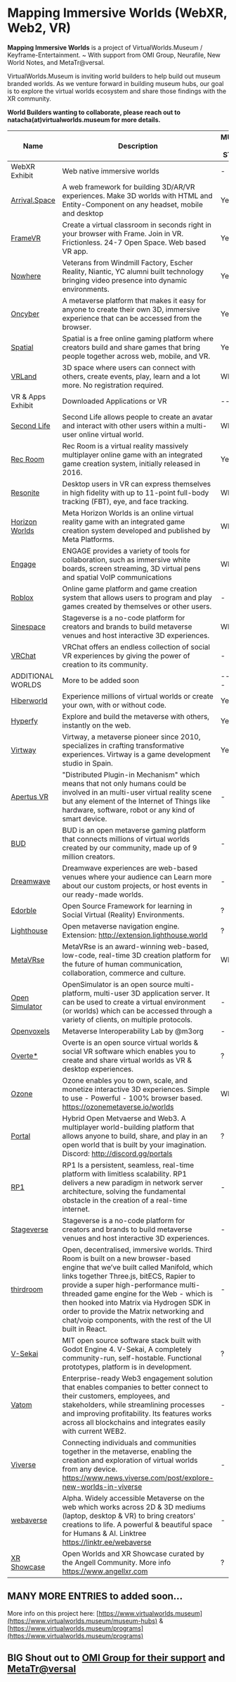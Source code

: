 # Mapping Immersive Worlds (WebXR, Web2, VR)

**Mapping Immersive Worlds** is a project of VirtualWorlds.Museum / Keyframe-Entertainment. 
~ With support from OMI Group, Neurafile, New World Notes, and MetaTr@versal.

VirtualWorlds.Museum is inviting world builders to help build out museum branded worlds. As we venture forward in building museum hubs, our goal is to explore the virtual worlds ecosystem and share those findings with the XR community. 

**World Builders wanting to collaborate, please reach out to natacha(at)virtualworlds.museum for more details.**

| Name | Description | MUSEUM HUB STATUS | Museum World Builder |
| ---- | ----------- | ----------------- | -------------------- |
| WebXR Exhibit | Web native immersive worlds | - | - |
| [Arrival.Space](https://arrival.space) | A web framework for building 3D/AR/VR experiences. Make 3D worlds with HTML and Entity-Component on any headset, mobile and desktop | Yes | SEHU |
| [FrameVR](https://learn.framevr.io) | Create a virtual classroom in seconds right in your browser with Frame. Join in VR. Frictionless. 24-7 Open Space. Web based VR app. | Yes | Keyframe |
| [Nowhere](https://www.nowhere.io/) | Veterans from Windmill Factory, Escher Reality, Niantic, YC alumni built technology bringing video presence into dynamic environments. | Yes | Keyframe |
| [Oncyber](https://www.oncyber.com/) | A metaverse platform that makes it easy for anyone to create their own 3D, immersive experience that can be accessed from the browser. | Yes | Keyframe |
| [Spatial](https://www.spatial.io) | Spatial is a free online gaming platform where creators build and share games that bring people together across web, mobile, and VR. | Yes | Keyframe |
| [VRLand](https://www.vrland.io) | 3D space where users can connect with others, create events, play, learn and a lot more. No registration required. | WIP | Keyframe |
| VR & Apps Exhibit | Downloaded Applications or VR | -- | -- |
| [Second Life](https://secondlife.com) | Second Life allows people to create an avatar and interact with other users within a multi-user online virtual world. | WIP | [Apply](https://forms.gle/ZLqDRRHxEC4aZwKD7) |
| [Rec Room](https://recroom.com) | Rec Room is a virtual reality massively multiplayer online game with an integrated game creation system, initially released in 2016. | Yes | SEHU & Paige |
| [Resonite](https://resonite.com) | Desktop users in VR can express themselves in high fidelity with up to 11-point full-body tracking (FBT), eye, and face tracking. | WIP | [Apply](https://forms.gle/ZLqDRRHxEC4aZwKD7) |
| [Horizon Worlds](https://www.horizon.meta.com) | Meta Horizon Worlds is an online virtual reality game with an integrated game creation system developed and published by Meta Platforms. | WIP | [Apply](https://forms.gle/ZLqDRRHxEC4aZwKD7) |
| [Engage](https://www.engagevr.io) | ENGAGE provides a variety of tools for collaboration, such as immersive white boards, screen streaming, 3D virtual pens and spatial VoIP communications | WIP | [Apply](https://forms.gle/ZLqDRRHxEC4aZwKD7) |
| [Roblox](https://roblox.com) | Online game platform and game creation system that allows users to program and play games created by themselves or other users. | - | [Apply](https://forms.gle/ZLqDRRHxEC4aZwKD7) |
| [Sinespace](https://sine.space) | Stageverse is a no-code platform for creators and brands to build metaverse venues and host interactive 3D experiences. | WIP | [Apply](https://forms.gle/ZLqDRRHxEC4aZwKD7) |
| [VRChat](https://hello.vrchat.com) | VRChat offers an endless collection of social VR experiences by giving the power of creation to its community. | - | [Apply](https://forms.gle/ZLqDRRHxEC4aZwKD7) |
| ADDITIONAL WORLDS | More to be added soon | -------- | -----------|
| [Hiberworld](https://hiberworld.com) | Experience millions of virtual worlds or create your own, with or without code. | Yes | Keyframe |
| [Hyperfy](https://hyperfy.io) | Explore and build the metaverse with others, instantly on the web. | Yes | Keyframe / MTV969.eth |
| [Virtway](https://www.virtway.com/) | Virtway, a metaverse pioneer since 2010, specializes in crafting transformative experiences. Virtway is a game development studio in Spain. | Yes | Keyframe |
| [Apertus VR](http://apertusvr.org/) | "Distributed Plugin-in Mechanism" which means that not only humans could be involved in an multi-user virtual reality scene but any element of the Internet of Things like hardware, software, robot or any kind of smart device. | - | [Apply](https://forms.gle/ZLqDRRHxEC4aZwKD7) |
| [BUD](https://www.joinbudapp.com) | BUD is an open metaverse gaming platform that connects millions of virtual worlds created by our community, made up of 9 million creators. | - | [Apply](https://forms.gle/ZLqDRRHxEC4aZwKD7) |
| [Dreamwave](https://dreamwave.live/) | Dreamwave experiences are web-based venues where your audience can Learn more about our custom projects, or host events in our ready-made worlds. | - | [Apply](https://forms.gle/ZLqDRRHxEC4aZwKD7) |
| [Edorble](https://www.edorble.com) | Open Source Framework for learning in Social Virtual (Reality) Environments. | ? | [Apply](https://forms.gle/ZLqDRRHxEC4aZwKD7) |
| [Lighthouse](https://lighthouse.world/home) | Open metaverse navigation engine. Extension: http://extension.lighthouse.world | ? | [Apply](https://forms.gle/ZLqDRRHxEC4aZwKD7) |
| [MetaVRse](https://metavrse.com/) | MetaVRse is an award-winning web-based, low-code, real-time 3D creation platform for the future of human communication, collaboration, commerce and culture. | WIP | [Apply](https://forms.gle/ZLqDRRHxEC4aZwKD7) |
| [Open Simulator](http://opensimulator.org/wiki/Main_Page) | OpenSimulator is an open source multi-platform, multi-user 3D application server. It can be used to create a virtual environment (or worlds) which can be accessed through a variety of clients, on multiple protocols. | - | [Apply](https://forms.gle/ZLqDRRHxEC4aZwKD7) |
| [Openvoxels](https://juicebox.money/v2/p/238?tabid=about) | Metaverse Interoperability Lab by @m3org | - | [Apply](https://forms.gle/ZLqDRRHxEC4aZwKD7) |
| [Overte*](https://overte.org) | Overte is an open source virtual worlds & social VR software which enables you to create and share virtual worlds as VR & desktop experiences. | ? | [Apply](https://forms.gle/ZLqDRRHxEC4aZwKD7) |
| [Ozone](https://ozonemetaverse.io) | Ozone enables you to own, scale, and monetize interactive 3D experiences. Simple to use - Powerful - 100% browser based. https://ozonemetaverse.io/worlds | WIP | [Apply](https://forms.gle/ZLqDRRHxEC4aZwKD7) |
| [Portal](https://theportal.to/) | Hybrid Open Metvaerse and Web3. A multiplayer world-building platform that allows anyone to build, share, and play in an open world that is built by your imagination. Discord: http://discord.gg/portals | ? | [Apply](https://forms.gle/ZLqDRRHxEC4aZwKD7) |
| [RP1](https://www.rp1.com/about) | RP1 Is a persistent, seamless, real-time platform with limitless scalability. RP1 delivers a new paradigm in network server architecture, solving the fundamental obstacle in the creation of a real-time internet. | - | [Apply](https://forms.gle/ZLqDRRHxEC4aZwKD7) |
| [Stageverse](https://stageverse.com/) | Stageverse is a no-code platform for creators and brands to build metaverse venues and host interactive 3D experiences. | - | [Apply](https://forms.gle/ZLqDRRHxEC4aZwKD7) |
| [thirdroom](https://thirdroom.io/preview) | Open, decentralised, immersive worlds. Third Room is built on a new browser-based engine that we’ve built called Manifold, which links together Three.js, bitECS, Rapier to provide a super high-performance multi-threaded game engine for the Web - which is then hooked into Matrix via Hydrogen SDK in order to provide the Matrix networking and chat/voip components, with the rest of the UI built in React. | - | [Apply](https://forms.gle/ZLqDRRHxEC4aZwKD7) |
| [V-Sekai](https://v-sekai.org) | MIT open source software stack built with Godot Engine 4. V-Sekai, A completely community-run, self-hostable. Functional prototypes, platform is in development. | ? | [Apply](https://forms.gle/ZLqDRRHxEC4aZwKD7) |
| [Vatom](https://www.vatom.com) | Enterprise-ready Web3 engagement solution that enables companies to better connect to their customers, employees, and stakeholders, while streamlining processes and improving profitability. Its features works across all blockchains and integrates easily with current WEB2. | - | [Apply](https://forms.gle/ZLqDRRHxEC4aZwKD7) |
| [Viverse](https://www.viverse.com) | Connecting individuals and communities together in the metaverse, enabling the creation and exploration of virtual worlds from any device. https://www.news.viverse.com/post/explore-new-worlds-in-viverse | - | [Apply](https://forms.gle/ZLqDRRHxEC4aZwKD7) |
| [webaverse](https://webaverse.com) | Alpha. Widely accessible Metaverse on the web which works across 2D & 3D mediums (laptop, desktop & VR) to bring creators' creations to life. A powerful & beautiful space for Humans & AI. Linktree https://linktr.ee/webaverse | - | [Apply](https://forms.gle/ZLqDRRHxEC4aZwKD7) |
| [XR Showcase](https://xrshowcase.xyz) | Open Worlds and XR Showcase curated by the Angell Community. More info https://www.angellxr.com | ? | [Apply](https://forms.gle/ZLqDRRHxEC4aZwKD7) |

MANY MORE ENTRIES to added soon...
-------

More info on this project here: [https://www.virtualworlds.museum](https://www.virtualworlds.museum/museum-hubs) & [https://www.virtualworlds.museum/programs](https://www.virtualworlds.museum/programs)

BIG Shout out to [OMI Group for their support](https://omigroup.org) and [MetaTr@versal](https://metatraversal.com/metatraversal)
------------------------------------------------------------------------



